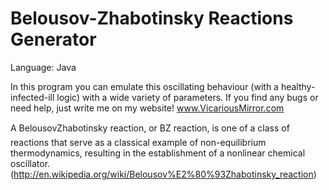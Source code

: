 # Belousov-Zhabotinsky Reactions Generator
Language: Java

In this program you can emulate this oscillating behaviour (with a healthy-infected-ill logic) with a wide variety of parameters.
If you find any bugs or need help, just write me on my website! www.VicariousMirror.com

A BelousovZhabotinsky reaction, or BZ reaction, is one of a class of reactions that serve as a classical example of non-equilibrium thermodynamics, resulting in the establishment of a nonlinear chemical oscillator. (http://en.wikipedia.org/wiki/Belousov%E2%80%93Zhabotinsky_reaction)
